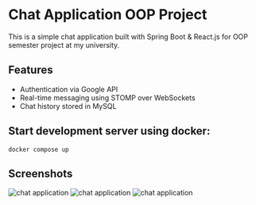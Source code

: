 # Chat Application OOP Project

This is a simple chat application built with Spring Boot & React.js for OOP semester project at my university.

## Features

- Authentication via Google API
- Real-time messaging using STOMP over WebSockets
- Chat history stored in MySQL

## Start development server using docker:

```
docker compose up
```

## Screenshots

![chat application](https://github.com/ubaidrmn/oop_project/blob/main/frontend/public/screenshot1.png)
![chat application](https://github.com/ubaidrmn/oop_project/blob/main/frontend/public/screenshot3.png)
![chat application](https://github.com/ubaidrmn/oop_project/blob/main/frontend/public/screenshot2.png)
